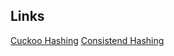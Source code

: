## Links


[Cuckoo Hashing](https://www.youtube.com/watch?v=HRzg0SzFLQQ)
[Consistend Hashing](https://www.youtube.com/watch?v=jznJKL0CrxM)
